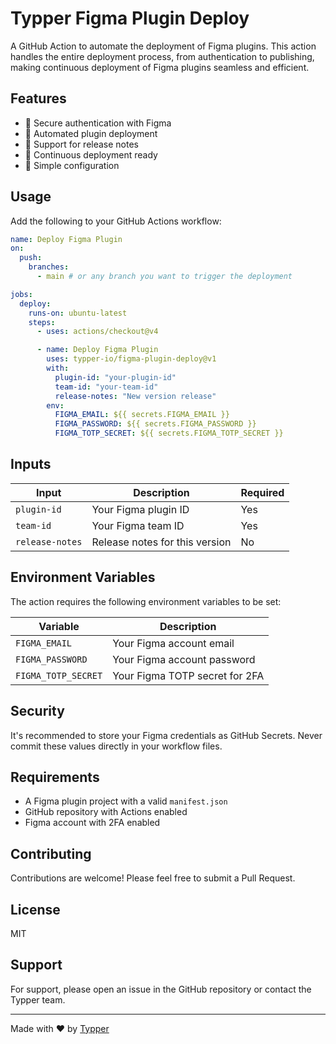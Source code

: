 # Typper Figma Plugin Deploy

A GitHub Action to automate the deployment of Figma plugins. This action handles the entire deployment process, from authentication to publishing, making continuous deployment of Figma plugins seamless and efficient.

## Features

- 🔐 Secure authentication with Figma
- 🚀 Automated plugin deployment
- 📝 Support for release notes
- 🔄 Continuous deployment ready
- 🎯 Simple configuration

## Usage

Add the following to your GitHub Actions workflow:

```yaml
name: Deploy Figma Plugin
on:
  push:
    branches:
      - main # or any branch you want to trigger the deployment

jobs:
  deploy:
    runs-on: ubuntu-latest
    steps:
      - uses: actions/checkout@v4

      - name: Deploy Figma Plugin
        uses: typper-io/figma-plugin-deploy@v1
        with:
          plugin-id: "your-plugin-id"
          team-id: "your-team-id"
          release-notes: "New version release"
        env:
          FIGMA_EMAIL: ${{ secrets.FIGMA_EMAIL }}
          FIGMA_PASSWORD: ${{ secrets.FIGMA_PASSWORD }}
          FIGMA_TOTP_SECRET: ${{ secrets.FIGMA_TOTP_SECRET }}
```

## Inputs

| Input           | Description                    | Required |
| --------------- | ------------------------------ | -------- |
| `plugin-id`     | Your Figma plugin ID           | Yes      |
| `team-id`       | Your Figma team ID             | Yes      |
| `release-notes` | Release notes for this version | No       |

## Environment Variables

The action requires the following environment variables to be set:

| Variable            | Description                    |
| ------------------- | ------------------------------ |
| `FIGMA_EMAIL`       | Your Figma account email       |
| `FIGMA_PASSWORD`    | Your Figma account password    |
| `FIGMA_TOTP_SECRET` | Your Figma TOTP secret for 2FA |

## Security

It's recommended to store your Figma credentials as GitHub Secrets. Never commit these values directly in your workflow files.

## Requirements

- A Figma plugin project with a valid `manifest.json`
- GitHub repository with Actions enabled
- Figma account with 2FA enabled

## Contributing

Contributions are welcome! Please feel free to submit a Pull Request.

## License

MIT

## Support

For support, please open an issue in the GitHub repository or contact the Typper team.

---

Made with ❤️ by [Typper](https://typper.io)
